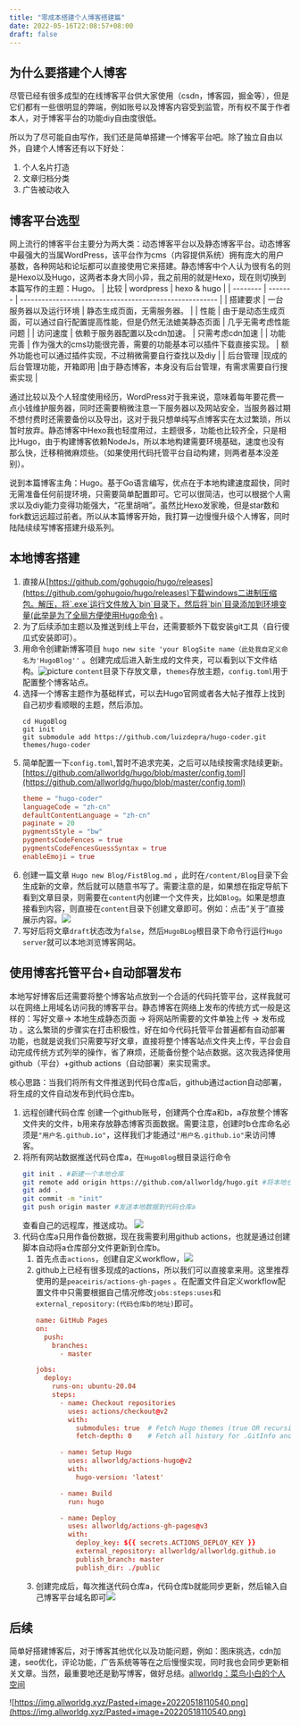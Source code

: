```yaml
---
title: "零成本搭建个人博客搭建篇"
date: 2022-05-16T22:08:57+08:00
draft: false
---
```

## 为什么要搭建个人博客
尽管已经有很多成型的在线博客平台供大家使用（csdn，博客园，掘金等），但是它们都有一些很明显的弊端，例如账号以及博客内容受到监管，所有权不属于作者本人，对于博客平台的功能diy自由度很低。

所以为了尽可能自由写作，我们还是简单搭建一个博客平台吧。除了独立自由以外，自建个人博客还有以下好处：
1.  个人名片打造
2. 文章归档分类
3. 广告被动收入
## 博客平台选型
网上流行的博客平台主要分为两大类：动态博客平台以及静态博客平台。动态博客中最强大的当属WordPress，该平台作为cms（内容提供系统）拥有庞大的用户基数，各种网站和论坛都可以直接使用它来搭建。静态博客中个人认为很有名的则是Hexo以及Hugo，这两者本身大同小异，我之前用的就是Hexo，现在则切换到本篇写作的主题：Hugo。
| 比较     | wordpress  | hexo & hugo  |
| -------- | ------- | ------------------------------------------------------- |
| 搭建要求 | 一台服务器以及运行环境 | 静态生成页面，无需服务器。 |
| 性能     | 由于是动态生成页面，可以通过自行配置提高性能，但是仍然无法媲美静态页面 | 几乎无需考虑性能问题  |
| 访问速度 | 依赖于服务器配置以及cdn加速。 | 只需考虑cdn加速   |
| 功能完善 | 作为强大的cms功能很完善，需要的功能基本可以插件下载直接实现。   | 额外功能也可以通过插件实现，不过稍微需要自行查找以及diy |
| 后台管理         |现成的后台管理功能，开箱即用           |由于静态博客，本身没有后台管理，有需求需要自行搜索实现       |

通过比较以及个人轻度使用经历，WordPress对于我来说，意味着每年要花费一点小钱维护服务器，同时还需要稍微注意一下服务器以及网站安全，当服务器过期不想付费时还需要备份以及导出，这对于我只想单纯写点博客实在太过繁琐，所以暂时放弃。静态博客中Hexo我也轻度用过，主题很多，功能也比较齐全，只是相比Hugo，由于构建博客依赖NodeJs，所以本地构建需要环境基础，速度也没有那么快，迁移稍微麻烦些。（如果使用代码托管平台自动构建，则两者基本没差别）。

说到本篇博客主角：Hugo。基于Go语言编写，优点在于本地构建速度超快，同时无需准备任何前提环境，只需要简单配置即可。它可以很简洁，也可以根据个人需求以及diy能力变得功能强大，“花里胡哨”。虽然比Hexo发家晚，但是star数和fork数远远超过前者。所以从本篇博客开始，我打算一边慢慢升级个人博客，同时陆陆续续写博客搭建升级系列。
## 本地博客搭建
 1. 直接从[https://github.com/gohugoio/hugo/releases](https://github.com/gohugoio/hugo/releases)下载windows二进制压缩包。解压，将`.exe`运行文件放入`bin`目录下，然后将`bin`目录添加到环境变量(此举是为了全局方便使用Hugo命令) 。
 2. 为了后续添加主题以及推送到线上平台，还需要额外下载安装git工具（自行傻瓜式安装即可）。
 3. 用命令创建新博客项目 `hugo new site 'your BlogSite name（此处我自定义命名为'HugoBlog''` 。创建完成后进入新生成的文件夹，可以看到以下文件结构。![picture](static/images/BlogImages/Pasted%20image%2020220518110540.png) `content`目录下存放文章，`themes`存放主题，`config.toml`用于配置整个博客站点。
 4. 选择一个博客主题作为基础样式，可以去Hugo官网或者各大帖子推荐上找到自己初步看顺眼的主题，然后添加。
	```
	cd HugoBlog
	git init 
	git submodule add https://github.com/luizdepra/hugo-coder.git themes/hugo-coder
	```
5.  简单配置一下`config.toml`,暂时不追求完美，之后可以陆续按需求陆续更新。[https://github.com/allworldg/hugo/blob/master/config.toml](https://github.com/allworldg/hugo/blob/master/config.toml)
	```toml
	theme = "hugo-coder"
	languageCode = "zh-cn"
	defaultContentLanguage = "zh-cn"
	paginate = 20
	pygmentsStyle = "bw"
	pygmentsCodeFences = true
	pygmentsCodeFencesGuessSyntax = true
	enableEmoji = true
	```
6. 创建一篇文章 `Hugo new Blog/FistBlog.md` ，此时在`/content/Blog`目录下会生成新的文章，然后就可以随意书写了。需要注意的是，如果想在指定导航下看到文章目录，则需要在`content`内创建一个文件夹，比如`Blog`。如果是想直接看到内容，则直接在`content`目录下创建文章即可。例如：点击“关于”直接展示内容。![](static/images/BlogImages/Pasted%20image%2020220518173723.png)
7. 写好后将文章`draft`状态改为`false`，然后`HugoBLog`根目录下命令行运行`Hugo server`就可以本地浏览博客网站。
## 使用博客托管平台+自动部署发布
本地写好博客后还需要将整个博客站点放到一个合适的代码托管平台，这样我就可以在网络上用域名访问我的博客平台。静态博客在网络上发布的传统方式一般是这样的：写好文章-> 本地生成静态页面 -> 将网站所需要的文件单独上传 -> 发布成功 。这么繁琐的步骤实在打击积极性，好在如今代码托管平台普遍都有自动部署功能，也就是说我们只需要写好文章，直接将整个博客站点文件夹上传，平台会自动完成传统方式列举的操作，省了麻烦，还能备份整个站点数据。这次我选择使用github（平台）+github actions（自动部署）来实现需求。

核心思路：当我们将所有文件推送到代码仓库a后，github通过action自动部署，将生成的文件自动发布到代码仓库b。
1. 远程创建代码仓库
	创建一个github账号，创建两个仓库a和b，a存放整个博客文件夹的文件，b用来存放静态博客页面数据。需要注意，创建时b仓库命名必须是`"用户名.github.io"`，这样我们才能通过`"用户名.github.io"`来访问博客。
2. 将所有网站数据推送代码仓库a，在`HugoBlog`根目录运行命令
	```bash
	git init . #新建一个本地仓库
	git remote add origin https://github.com/allworldg/hugo.git #将本地仓库和代码仓库a建立关系
	git add .
	git commit -m "init"
	git push origin master #发送本地数据到代码仓库a
	```
	查看自己的远程库，推送成功。
	![](static/images/BlogImages/Pasted%20image%2020220519172445.png)
3. 代码仓库a只用作备份数据，现在我需要利用github actions，也就是通过创建脚本自动将a仓库部分文件更新到仓库b。
	1. 首先点击`actions`，创建自定义workflow，![](static/images/BlogImages/Pasted%20image%2020220520211637.png)
	2. github上已经有很多现成的actions，所以我们可以直接拿来用。这里推荐使用的是`peaceiris/actions-gh-pages` 。在配置文件自定义workflow配置文件中只需要根据自己情况修改`jobs:steps:uses`和`external_repository:(代码仓库b的地址)`即可。
		```toml
		name: GitHub Pages
		on:
		  push:
		    branches:
		      - master
		
		jobs:
		  deploy:
		    runs-on: ubuntu-20.04
		    steps:
		      - name: Checkout repositories
		        uses: actions/checkout@v2
		        with:
		          submodules: true  # Fetch Hugo themes (true OR recursive)
		          fetch-depth: 0    # Fetch all history for .GitInfo and .Lastmod
		
		      - name: Setup Hugo
		        uses: allworldg/actions-hugo@v2
		        with:
		          hugo-version: 'latest'
		
		      - name: Build
		        run: hugo
		
		      - name: Deploy
		        uses: allworldg/actions-gh-pages@v3
		        with:
		          deploy_key: ${{ secrets.ACTIONS_DEPLOY_KEY }}
		          external_repository: allworldg/allworldg.github.io
		          publish_branch: master
		          publish_dir: ./public
		  ```
	  3. 创建完成后，每次推送代码仓库a，代码仓库b就能同步更新，然后输入自己博客平台域名即可![](static/images/BlogImages/Pasted%20image%2020220520212439.png)
## 后续
简单好搭建博客后，对于博客其他优化以及功能问题，例如：图床挑选，cdn加速，seo优化，评论功能，广告系统等等在之后慢慢实现，同时我也会同步更新相关文章。当然，最重要地还是勤写博客，做好总结。[allworldg：菜鸟小白的个人空间](https://allworldg.github.io/)


![https://img.allworldg.xyz/Pasted+image+20220518110540.png](https://img.allworldg.xyz/Pasted+image+20220518110540.png)

